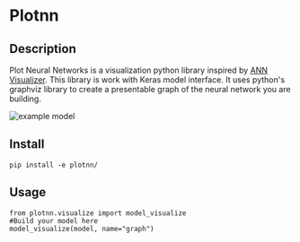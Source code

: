 # Plotnn

## Description

Plot Neural Networks is a visualization python library inspired by [ANN Visualizer](https://github.com/Prodicode/ann-visualizer). This library is work with Keras model interface. It uses python's graphviz library to create a presentable graph of the neural network you are building.

![example model]("https://image.ibb.co/gnJ6ef/visual.png")

## Install

```
pip install -e plotnn/
```

## Usage

```
from plotnn.visualize import model_visualize
#Build your model here
model_visualize(model, name="graph")
```
